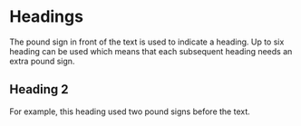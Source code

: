 # Headings
The pound sign in front of the text is used to indicate a heading. 
Up to six heading can be used which means that each subsequent heading needs an extra pound sign.
## Heading 2
For example, this heading used two pound signs before the text.
